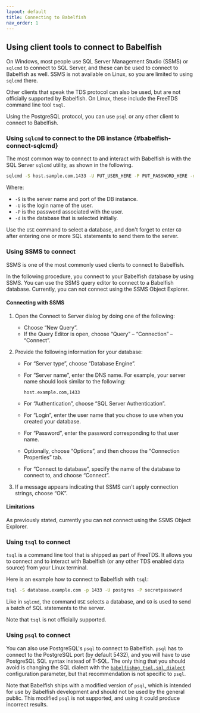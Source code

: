 ```yaml
---
layout: default
title: Connecting to Babelfish
nav_order: 1
---
```


## Using client tools to connect to Babelfish

On Windows, most people use SQL Server Management Studio (SSMS) or `sqlcmd` to
connect to SQL Server, and these can be used to connect to Babelfish as well.
SSMS is not available on Linux, so you are limited to using `sqlcmd` there.

Other clients that speak the TDS protocol can also be used, but are not
officially supported by Babelfish.  On Linux, these include the FreeTDS command
line tool `tsql`.

Using the PostgreSQL protocol, you can use `psql` or any other client to
connect to Babelfish.


### Using `sqlcmd` to connect to the DB instance {#babelfish-connect-sqlcmd}

The most common way to connect to and interact with Babelfish
is with the SQL Server `sqlcmd` utility, as shown in the following.


```bash
sqlcmd -S host.sample.com,1433 -U PUT_USER_HERE -P PUT_PASSWORD_HERE -d PUT_DBNAME_HERE
```

Where:

- `-S` is the server name and port of the DB instance.
- `-U` is the login name of the user.
- `-P` is the password associated with the user.
- `-d` is the database that is selected initially.

Use the `USE` command to select a database, and don't forget to enter `GO`
after entering one or more SQL statements to send them to the server.

### Using SSMS to connect

SSMS is one of the most commonly used clients to connect to Babelfish.

In the following procedure, you connect to your Babelfish database by
using SSMS. You can use the SSMS query editor to connect to a Babelfish database.
Currently, you can not connect using the SSMS Object Explorer.

#### Connecting with SSMS

1. Open the Connect to Server dialog by doing one of the following:

   - Choose &ldquo;New Query&rdquo;.
   - If the Query Editor is open, choose &ldquo;Query&rdquo; &ndash;
     &ldquo;Connection&rdquo; &ndash; &ldquo;Connect&rdquo;.

2. Provide the following information for your database:

   - For &ldquo;Server type&rdquo;, choose &ldquo;Database Engine&rdquo;.

   - For &ldquo;Server name&rdquo;, enter the DNS name. For example, your server
     name should look similar to the following:

     ```none
     host.example.com,1433
     ```

   - For &ldquo;Authentication&rdquo;, choose &ldquo;SQL Server
     Authentication&rdquo;.

   - For &ldquo;Login&rdquo;, enter the user name that you chose to use when you
     created your database.

   - For &ldquo;Password&rdquo;, enter the password corresponding to that user name.

   - Optionally, choose &ldquo;Options&rdquo;, and then choose the
     &ldquo;Connection Properties&rdquo; tab.

   - For &ldquo;Connect to database&rdquo;, specify the name of the database
     to connect to, and choose &ldquo;Connect&rdquo;.

3. If a message appears indicating that SSMS can't apply connection
   strings, choose &ldquo;OK&rdquo;.


#### Limitations

As previously stated, currently you can not connect using the SSMS Object Explorer.


### Using `tsql` to connect

`tsql` is a command line tool that is shipped as part of FreeTDS. It allows you
to connect and to interact with Babelfish (or any other TDS enabled data source)
from your Linux terminal.

Here is an example how to connect to Babelfish with `tsql`:

```bash
tsql -S database.example.com -p 1433 -U postgres -P secretpassword
```

Like in `sqlcmd`, the command `USE` selects a database, and `GO` is used to send
a batch of SQL statements to the server.

Note that `tsql` is not officially supported.


### Using `psql` to connect

You can also use PostgreSQL's `psql` to connect to Babelfish.  `psql` has to
connect to the PostgreSQL port (by default 5432), and you will have to use
PostgreSQL SQL syntax instead of T-SQL.  The only thing that you should avoid
is changing the SQL dialect with the
[`babelfishpg_tsql.sql_dialect`](/docs/internals/configuration/#babelfishpg_tsqlsql_dialect)
configuration parameter, but that recommendation is not specific to `psql`.

Note that Babelfish ships with a modified version of `psql`, which is intended
for use by Babelfish development and should not be used by the general public.
This modified `psql` is not supported, and using it could produce incorrect
results.
